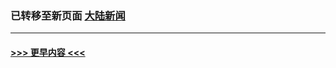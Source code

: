 
### 已转移至新页面 [大陆新闻](N大陆新闻.md?t=09120025) 


----
#### [ >>> 更早内容 <<< ](../indexes/prog204-earlier.md)
